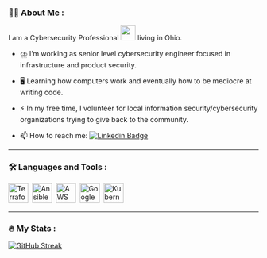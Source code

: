 ### :man_technologist: About Me :
I am a Cybersecurity Professional <img src="https://media.giphy.com/media/WUlplcMpOCEmTGBtBW/giphy.gif" width="30"> living in Ohio.

- :cloud_with_lightning_and_rain: I’m working as senior level cybersecurity engineer focused in infrastructure and product security.

- :desktop_computer: Learning how computers work and eventually how to be mediocre at writing code.

- :zap: In my free time, I volunteer for local information security/cybersecurity organizations trying to give back to the community.

- :mailbox: How to reach me: [![Linkedin Badge](https://img.shields.io/badge/-cloudmatt-blue?style=flat&logo=Linkedin&logoColor=white)](https://www.linkedin.com/in/cyber-morrison/)

---

### :hammer_and_wrench: Languages and Tools :
<div>
  <img src="https://cdn.icon-icons.com/icons2/2107/PNG/512/file_type_terraform_icon_130125.png" title="Terraform" alt="Terraform" width="40" height="40"/>&nbsp;
  <img src="https://b.thumbs.redditmedia.com/WmbHlRNHXOci-aUzBgHmKPMHRNvI2OtKF2XguHteO5A.png" title="Ansible" alt="Ansible" width="40" height="40"/>&nbsp;
  <img src="https://cdn.icon-icons.com/icons2/2107/PNG/512/file_type_aws_icon_130732.png" title="AWS" alt="AWS" width="40" height="40"/>&nbsp;
  <img src="https://cdn.icon-icons.com/icons2/2699/PNG/512/google_cloud_logo_icon_171058.png" title="Google Cloud" alt="Google Cloud" width="40" height="40"/>&nbsp;
  <img src="https://cdn.icon-icons.com/icons2/2699/PNG/512/kubernetes_logo_icon_168359.png" title="Kubernetes" alt="Kubernetes width="40" height="40"/>
</div>

---

### :fire: My Stats :

[![GitHub Streak](http://github-readme-stats-cloudmatt.vercel.app/api?username=cloudmatt&count_private=true&show_icons=true&theme=dracula)](https://github.com/anuraghazra/github-readme-stats)

